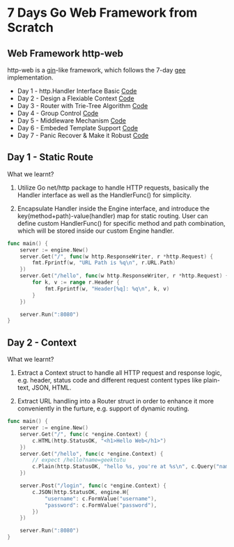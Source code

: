 # 7 Days Go Web Framework from Scratch

## Web Framework http-web

http-web is a [gin](https://github.com/gin-gonic/gin)-like framework, which follows the 7-day [gee](https://geektutu.com/post/gee.html) implementation.

- Day 1 - http.Handler Interface Basic [Code](http-web/day1-http-base)
- Day 2 - Design a Flexiable Context [Code](gee-web/day2-context)
- Day 3 - Router with Trie-Tree Algorithm [Code](gee-web/day3-router)
- Day 4 - Group Control [Code](gee-web/day4-group)
- Day 5 - Middleware Mechanism [Code](gee-web/day5-middleware)
- Day 6 - Embeded Template Support [Code](gee-web/day6-template)
- Day 7 - Panic Recover & Make it Robust [Code](gee-web/day7-panic-recover)

## Day 1 - Static Route

What we learnt?

1. Utilize Go net/http package to handle HTTP requests, basically the Handler interface as well as the HandlerFunc() for simplicity.

2. Encapsulate Handler inside the Engine interface, and introduce the key(method+path)-value(handler) map for static routing. User can
define custom HandlerFunc() for specific method and path combination, which will be stored inside our custom Engine handler.

```go
func main() {
	server := engine.New()
	server.Get("/", func(w http.ResponseWriter, r *http.Request) {
		fmt.Fprintf(w, "URL Path is %q\n", r.URL.Path)
	})
	server.Get("/hello", func(w http.ResponseWriter, r *http.Request) {
		for k, v := range r.Header {
			fmt.Fprintf(w, "Header[%q]: %q\n", k, v)
		}
	})

	server.Run(":8080")
}
```

## Day 2 - Context


What we learnt?

1. Extract a Context struct to handle all HTTP request and response logic, e.g. header, status code and different request content
types like plain-text, JSON, HTML.

2. Extract URL handling into a Router struct in order to enhance it more conveniently in the furture, e.g. support of dynamic
routing.

```go
func main() {
	server := engine.New()
	server.Get("/", func(c *engine.Context) {
		c.HTML(http.StatusOK, "<h1>Hello Web</h1>")
	})
	server.Get("/hello", func(c *engine.Context) {
		// expect /hello?name=geektutu
		c.Plain(http.StatusOK, "hello %s, you're at %s\n", c.Query("name"), c.Path)
	})

	server.Post("/login", func(c *engine.Context) {
		c.JSON(http.StatusOK, engine.H{
			"username": c.FormValue("username"),
			"password": c.FormValue("password"),
		})
	})

	server.Run(":8080")
}
```